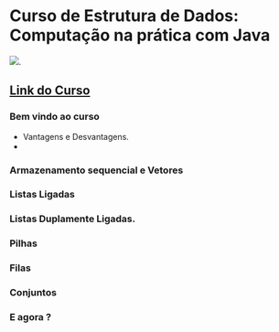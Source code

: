 # Curso de Estrutura de Dados: Computação na prática com Java
![](https://www.alura.com.br/assets/api/share/curso-estrutura-de-dados.png).
## [Link do Curso](https://cursos.alura.com.br/course/estrutura-de-dados)

### Bem vindo ao curso
* Vantagens e Desvantagens.
* 

### Armazenamento sequencial e Vetores

### Listas Ligadas

### Listas Duplamente Ligadas.

### Pilhas

### Filas

### Conjuntos

### E agora ?
